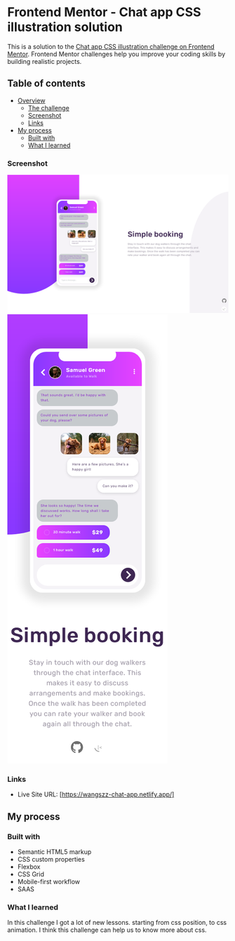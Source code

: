 # Frontend Mentor - Chat app CSS illustration solution

This is a solution to the [Chat app CSS illustration challenge on Frontend Mentor](https://www.frontendmentor.io/challenges/chat-app-css-illustration-O5auMkFqY). Frontend Mentor challenges help you improve your coding skills by building realistic projects. 

## Table of contents

- [Overview](#overview)
  - [The challenge](#the-challenge)
  - [Screenshot](#screenshot)
  - [Links](#links)
- [My process](#my-process)
  - [Built with](#built-with)
  - [What I learned](#what-i-learned)


### Screenshot

![image](desktop.png)
![image](mobile.png)


### Links

- Live Site URL: [https://wangszz-chat-app.netlify.app/]

## My process

### Built with

- Semantic HTML5 markup
- CSS custom properties
- Flexbox
- CSS Grid
- Mobile-first workflow
- SAAS


### What I learned

In this challenge I got a lot of new lessons. starting from css position, to css animation. I think this challenge can help us to know more about css.

